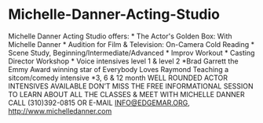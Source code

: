 Michelle-Danner-Acting-Studio
=============================

Michelle Danner Acting Studio offers: * The Actor's Golden Box: With Michelle Danner * Audition for Film &amp; Television: On-Camera Cold Reading * Scene Study, Beginning/Intermediate/Advanced * Improv Workout * Casting Director Workshop * Voice intensives level 1 &amp; level 2 *Brad Garrett the Emmy Award winning star of Everybody Loves Raymond Teaching a sitcom/comedy intensive *3, 6 &amp; 12 month WELL ROUNDED ACTOR INTENSIVES AVAILABLE   DON’T MISS THE FREE INFORMATIONAL SESSION TO LEARN ABOUT ALL THE CLASSES &amp; MEET WITH MICHELLE DANNER  CALL (310)392-0815 OR E-MAIL INFO@EDGEMAR.ORG, http://www.michelledanner.com 